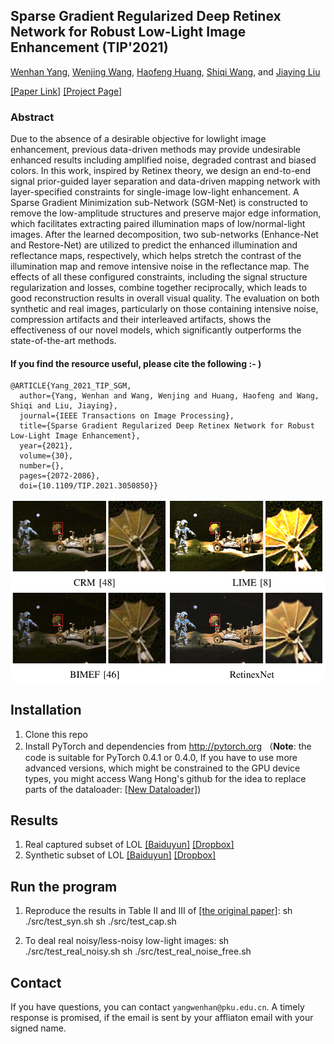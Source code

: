 ## Sparse Gradient Regularized Deep Retinex Network for Robust Low-Light Image Enhancement (TIP'2021)

[Wenhan Yang](https://flyywh.github.io/index.html), 
[Wenjing Wang](https://daooshee.github.io/website/), 
[Haofeng Huang](https://huangerbai.github.io/), 
[Shiqi Wang](https://www.cs.cityu.edu.hk/~shiqwang/), 
and [Jiaying Liu](http://www.icst.pku.edu.cn/struct/people/liujiaying.html) 

[[Paper Link]](http://39.96.165.147/Pub%20Files/2021/ywh_tip21_2.pdf)
[[Project Page]](https://github.com/flyywh/TIP-2021-Deep-Recursive-Band-Network)

### Abstract

Due to the absence of a desirable objective for lowlight image enhancement, previous data-driven methods may provide undesirable enhanced results including amplified noise, degraded contrast and biased colors. In this work, inspired by Retinex theory, we design an end-to-end signal prior-guided layer separation and data-driven mapping network with layer-specified constraints for single-image low-light enhancement. A Sparse Gradient Minimization sub-Network (SGM-Net) is constructed to remove the low-amplitude structures and preserve major edge information, which facilitates extracting paired illumination maps of low/normal-light images. After the learned decomposition, two sub-networks (Enhance-Net and Restore-Net) are utilized to predict the enhanced illumination and reflectance maps, respectively, which helps stretch the contrast of the illumination map and remove intensive noise in the reflectance map. The effects of all these configured constraints, including the signal structure regularization and losses, combine together reciprocally, which leads to good reconstruction results in overall visual quality. The evaluation on both synthetic and real images, particularly on those containing intensive noise, compression artifacts and their interleaved artifacts, shows the effectiveness of our novel models, which significantly outperforms the state-of-the-art methods.

#### If you find the resource useful, please cite the following :- )

```
@ARTICLE{Yang_2021_TIP_SGM,
  author={Yang, Wenhan and Wang, Wenjing and Huang, Haofeng and Wang, Shiqi and Liu, Jiaying},
  journal={IEEE Transactions on Image Processing}, 
  title={Sparse Gradient Regularized Deep Retinex Network for Robust Low-Light Image Enhancement}, 
  year={2021},
  volume={30},
  number={},
  pages={2072-2086},
  doi={10.1109/TIP.2021.3050850}}
```
<img src="teaser/teaser_SGM.png" > 

## Installation

1. Clone this repo
2. Install PyTorch and dependencies from http://pytorch.org 
（**Note**: the code is suitable for PyTorch 0.4.1 or 0.4.0, If you have to use more advanced versions, which might be constrained to the GPU device types, you might access Wang Hong's github for the idea to replace parts of the dataloader: [[New Dataloader]](https://github.com/hongwang01/RCDNet/tree/master/pytorch1.0%2B/for_syn/src))

## Results
1. Real captured subset of LOL [[Baiduyun]]() [[Dropbox]]()
2. Synthetic subset of LOL [[Baiduyun]]() [[Dropbox]]()

## Run the program
1. Reproduce the results in Table II and III of [[the original paper]](http://39.96.165.147/Pub%20Files/2021/ywh_tip21_2.pdf): 
sh ./src/test_syn.sh
sh ./src/test_cap.sh

2. To deal real noisy/less-noisy low-light images: 
sh ./src/test_real_noisy.sh
sh ./src/test_real_noise_free.sh

## Contact

If you have questions, you can contact `yangwenhan@pku.edu.cn`.
A timely response is promised, if the email is sent by your affliaton email with your signed name.
